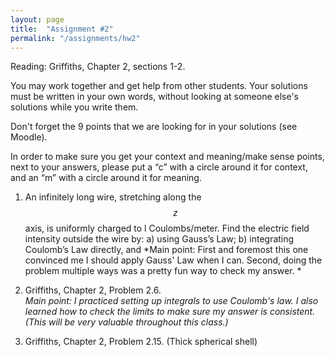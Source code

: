 ```yaml
---
layout: page
title:  "Assignment #2"
permalink: "/assignments/hw2"
---
```


Reading: Griffiths, Chapter 2, sections 1-2.


You may work together and get help from other students. Your solutions must be written in your own words, without looking at someone else's solutions while
you write them.

Don't forget the 9 points that we are looking for in your solutions (see Moodle).

In order to make sure you get your context and meaning/make sense points,
next to your answers, please put a “c” with a circle around it for context,
and an “m” with a circle around it for meaning.

1. An infinitely long wire, stretching along the $$z$$ axis, is uniformly charged to l
Coulombs/meter. Find the electric field intensity outside the wire by: 
    a) using Gauss’s Law;
    b) integrating Coulomb’s Law directly, and 
*Main point: First and foremost this one convinced me I should 
apply Gauss' Law when I can. Second, doing the problem multiple
ways was a pretty fun way to check my answer. * 

2. Griffiths, Chapter 2, Problem 2.6. <br>
*Main point: I practiced setting up integrals to use Coulomb's
law.  I also learned how to check the limits to make sure my
answer is consistent. (This will be very valuable throughout
this class.)*

3. Griffiths, Chapter 2, Problem 2.15. (Thick spherical shell)


